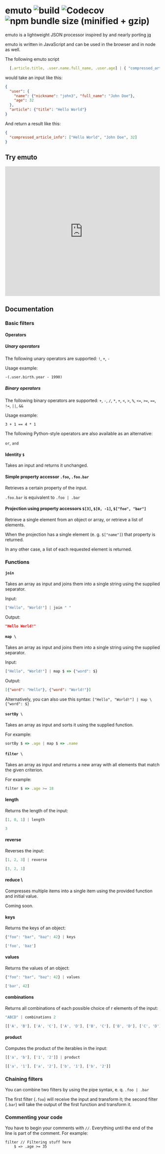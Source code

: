 # emuto ![build](https://img.shields.io/travis/kantord/emuto/master.svg) ![Codecov](https://img.shields.io/codecov/c/github/kantord/emuto/master.svg) ![npm bundle size (minified + gzip)](https://img.shields.io/bundlephobia/minzip/emuto.svg)

emuto is a lightweight JSON processor inspired by and nearly porting [jq](https://stedolan.github.io/jq/)

emuto is written in JavaScript and can be used in the browser and in node as
well.

The following emuto script

```javascript
  [.article.title, .user.name.full_name, .user.age] | { "compressed_article_info": $}
```

would take an input like this:

```json
{
  "user": {
    "name": {"nickname": "john3", "full_name": "John Doe"},
    "age": 32
  },
  "article": {"title": "Hello World"}
}
```

And return a result like this:

```json
{
  "compressed_article_info": ["Hello World", "John Doe", 32]
}
```

## Try emuto

<iframe
    style="width: 100%; height: 30em; border: 0;"
    src="https://kantord.github.io/emuto-demo/">
</iframe>

## Documentation

### Basic filters

#### Operators

##### Unary operators

The following unary operators are supported:
`!`, `+`, `-`

Usage example:

`-(.user.birth.year - 1990)`

##### Binary operators

The following binary operators are supported:
`+`, `-`, `/`, `*`, `+`, `<`, `>`, `%`, `<=`, `>=`, `==`, `!=`, `||`, `&&`

Usage example:

`3 + 1 == 4 * 1`

The following Python-style operators are also available as an alternative:

`or`, `and`

#### Identity `$`

Takes an input and returns it unchanged.

#### Simple property accessor `.foo`, `.foo.bar`

Retrieves a certain property of the input.

`.foo.bar` is equivalent to `.foo | .bar`

#### Projection using property accessors `$[3]`, `$[0, -1]`, `$["foo", "bar"]`

Retrieve a single element from an object or array, or retrieve a list of
elements.

When the projection has a single element (e. g. `$["name"]`) that property is
returned.

In any other case, a list of each requested element is returned.

### Functions

#### `join`

Takes an array as input and joins them into a single string using the supplied
separator.

Input:

```javascript
["Hello", "World!"] | join " "
```

Output:

```json
"Hello World!"
```

#### `map \`

Takes an array as input and joins them into a single string using the supplied
separator.

Input:

```javascript
["Hello", "World!"] | map $ => {"word": $}
```

Output:

```json
[{"word": "Hello"}, {"word": "World!"}]
```

Alternatively, you can also use this syntax: `["Hello", "World!"] | map \ {"word": $}`

#### `sortBy \`

Takes an array as input and sorts it using the supplied function.

For example:

```javascript
sortBy $ => .age | map $ => .name
```

#### `filter \`

Takes an array as input and returns a new array with all elements that match
the given criterion.

For example:

```javascript
filter $ => .age >= 18
```

#### length

Returns the length of the input:

```javascript
[1, 0, 1] | length
```

```javascript
3
```

#### reverse

Reverses the input:

```javascript
[1, 2, 3] | reverse
```

```javascript
[3, 2, 1]
```

#### reduce \

Compresses multiple items into a single item using the provided function and
initial value.

Coming soon.

#### keys

Returns the keys of an object:

```javascript
{"foo": "bar", "baz": 42} | keys
```

```javascript
['foo', 'baz']
```

#### values

Returns the values of an object:

```javascript
{"foo": "bar", "baz": 42} | values
```

```javascript
['bar', 42]
```

#### combinations

Returns all combinations of each possible choice of r elements of the input:

```javascript
"ABCD" | combinations 2
```

```javascript
[['A', 'B'], ['A', 'C'], ['A', 'D'], ['B', 'C'], ['B', 'D'], ['C', 'D']]
```

#### product

Computes the product of the iterables in the input:

```javascript
[['a', 'b'], ['1', '2']] | product
```

```javascript
[['a', '1'], ['a', '2'], ['b', '1'], ['b', '2']]
```

### Chaining filters

You can combine two filters by using the pipe syntax, e. q. `.foo | .bar`

The first filter (`.foo`) will receive the input and transform it; the second
filter (`.bar`) will take the output of the first function and transform it.

### Commenting your code

You have to begin your comments with `//`. Everything until the end of the line
is part of the comment. For example:

```
filter // Filtering stuff here
    $ => .age >= 35
```
